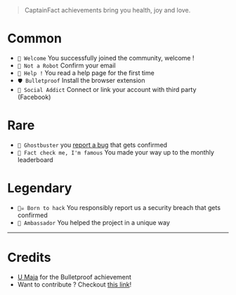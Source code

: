 > CaptainFact achievements bring you health, joy and love.

# Common

* `🎉 Welcome` You successfully joined the community, welcome !
* `🤖 Not a Robot` Confirm your email
* `🎸 Help !` You read a help page for the first time
* `🛡️ Bulletproof` Install the browser extension
* `💉 Social Addict` Connect or link your account with third party (Facebook)

# Rare

* `👻 Ghostbuster` you [report a bug](/help/bug_report) that gets confirmed
* `🌟 Fact check me, I'm famous` You made your way up to the monthly leaderboard

# Legendary

* `🏴‍☠️ Born to hack` You responsibly report us a security breach that gets confirmed
* `📁 Ambassador` You helped the project in a unique way

----------------------

# Credits

* [U Maja](https://society6.com/rabbitball) for the Bulletproof achievement
* Want to contribute ? Checkout [this link](https://github.com/CaptainFact/captain-fact-frontend/issues/6)!
